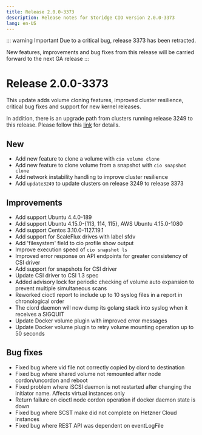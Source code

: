```yaml
---
title: Release 2.0.0-3373
description: Release notes for Storidge CIO version 2.0.0-3373
lang: en-US
---
```


::: warning Important
Due to a critical bug, release 3373 has been retracted. 

New features, improvements and bug fixes from this release will be carried forward to the next GA release
:::

# Release 2.0.0-3373
This update adds volume cloning features, improved cluster resilience, critical bug fixes and support for new kernel releases.

In addition, there is an upgrade path from clusters running release 3249 to this release. Please follow this [link](https://faq.storidge.com/software.html#how-to-update-a-storidge-cluster-from-release-v1-0-0-3249-and-below-to-latest-release) for details. 

## New
- Add new feature to clone a volume with `cio volume clone`
- Add new feature to clone volume from a snapshot with `cio snapshot clone`
- Add network instability handling to improve cluster resilience
- Add `update3249` to update clusters on release 3249 to release 3373

## Improvements
- Add support Ubuntu 4.4.0-189
- Add support Ubuntu 4.15.0-{113, 114, 115}, AWS Ubuntu 4.15.0-1080
- Add support Centos 3.10.0-1127.19.1
- Add support for ScaleFlux drives with label sfdv
- Add 'filesystem' field to cio profile show output
- Improve execution speed of `cio snapshot ls`
- Improved error response on API endpoints for greater consistency of CSI driver
- Add support for snapshots for CSI driver
- Update CSI driver to CSI 1.3 spec
- Added advisory lock for periodic checking of volume auto expansion to prevent multiple simultaneous scans
- Reworked cioctl report to include up to 10 syslog files in a report in chronological order
- The ciord daemon will now dump its golang stack into syslog when it receives a SIGQUIT
- Update Docker volume plugin with improved error messages
- Update Docker volume plugin to retry volume mounting operation up to 50 seconds

## Bug fixes
- Fixed bug where vid file not correctly copied by ciord to destination
- Fixed bug where shared volume not remounted after node cordon/uncordon and reboot
- Fixed problem where iSCSI daemon is not restarted after changing the initiator name. Affects virtual instances only
- Return failure on cioctl node cordon operation if docker daemon state is down
- Fixed bug where SCST make did not complete on Hetzner Cloud instances
- Fixed bug where REST API was dependent on eventLogFile